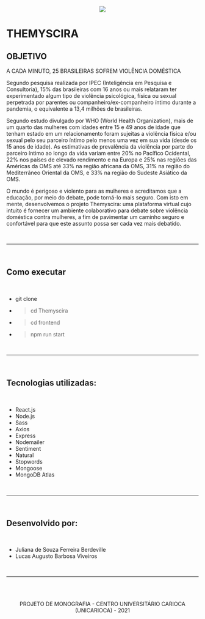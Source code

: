 <p align="center"> <img src="imgs/themyscira-logo.png"/> </p>

# THEMYSCIRA 


## OBJETIVO

<p>
    A CADA MINUTO, 25 BRASILEIRAS SOFREM VIOLÊNCIA DOMÉSTICA
</p>
<p>
    Segundo pesquisa realizada por IPEC (Inteligência em Pesquisa e Consultoria), 15% das brasileiras com 16 anos ou mais relataram ter experimentado algum tipo de     violência psicológica, física ou sexual perpetrada por parentes ou companheiro/ex-companheiro íntimo durante a pandemia, o equivalente a 13,4 milhões de          brasileiras.
</p>

<p>
  Segundo estudo divulgado por WHO (World Health Organization), mais de um quarto das mulheres com idades entre 15 e 49 anos de idade que tenham estado em um relacionamento foram sujeitas a violência física e/ou sexual pelo seu parceiro íntimo pelo menos uma vez em sua vida (desde os 15 anos de idade). As estimativas de prevalência da violência por parte do parceiro íntimo ao longo da vida variam entre 20% no Pacífico Ocidental, 22% nos países de elevado rendimento e na Europa e 25% nas regiões das Américas da OMS até 33% na região africana da OMS, 31% na região do Mediterrâneo Oriental da OMS, e 33% na região do Sudeste Asiático da OMS.
</p>

<p> 
  O mundo é perigoso e violento para as mulheres e acreditamos que a educação, por meio do debate, pode torná-lo mais seguro. Com isto em mente, desenvolvemos o projeto Themyscira: uma plataforma virtual cujo intuito é fornecer um ambiente colaborativo para debate sobre violência doméstica contra mulheres, a fim de pavimentar um caminho seguro e confortável para que este assunto possa ser cada vez mais debatido. 
</p>

<br>

---
<br>

## Como executar
<br>

- git clone <url-do-projeto>
- > cd Themyscira
- > cd frontend
- > npm run start

<br>

---
<br>

## Tecnologias utilizadas: 
<br>

- React.js
- Node.js
- Sass
- Axios
- Express
- Nodemailer
- Sentiment
- Natural
- Stopwords
- Mongoose
- MongoDB Atlas

<br>

---
<br>

## Desenvolvido por:
<br>

  - Juliana de Souza Ferreira Berdeville
  - Lucas Augusto Barbosa Viveiros

<br>

---
<br>

<br>
<p align="center">
 PROJETO DE MONOGRAFIA - CENTRO UNIVERSITÁRIO CARIOCA (UNICARIOCA) - 2021
</p>
